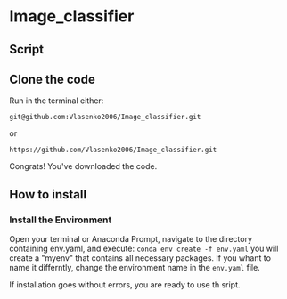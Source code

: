 # Image_classifier


## Script


## Clone the code

Run in the terminal either:

`git@github.com:Vlasenko2006/Image_classifier.git`

or 

`https://github.com/Vlasenko2006/Image_classifier.git`

Congrats! You've downloaded the code. 

## How to install 

### Install the Environment

Open your terminal or Anaconda Prompt, navigate to the directory containing env.yaml, and execute:
`conda env create -f env.yaml`
you will create a "myenv" that contains all necessary packages. If you whant to name it differntly, change the environment name in the `env.yaml` file.

If installation goes without errors, you are ready to use th sript. 

